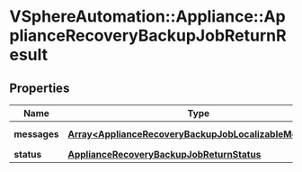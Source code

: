 # VSphereAutomation::Appliance::ApplianceRecoveryBackupJobReturnResult

## Properties
Name | Type | Description | Notes
------------ | ------------- | ------------- | -------------
**messages** | [**Array&lt;ApplianceRecoveryBackupJobLocalizableMessage&gt;**](ApplianceRecoveryBackupJobLocalizableMessage.md) | List of messages. | 
**status** | [**ApplianceRecoveryBackupJobReturnStatus**](ApplianceRecoveryBackupJobReturnStatus.md) |  | 



